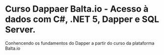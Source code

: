 # Curso Dappaer Balta.io - Acesso à dados com C#, .NET 5, Dapper e SQL Server.

Conhencendo os fundamentos do Dapper a partir do curso da plataforma Balta.io
